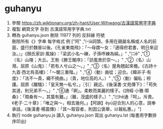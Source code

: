 # guhanyu
1. 參閱 https://zh.wiktionary.org/zh-hant/User:Wihwang/古漢語常用字字典
2. 複製 網頁文字 存到 古漢語常用字字典.txt
3. 轉為 guhanyu.json 
   刪除 11977 列的 反斜線 符號 \
   刪除所有《》字串
   每字格式 例
 ["阿"
 ,"㈠ā詞頭，多用在親屬名稱或人名的前面，盛行於魏晉以後。《孔雀東南飛》：「～母謂～女：『適得府君書，明日來迎汝。』」《顏氏家訓·風操》：「梁武小名～練，子孫呼練為絹。」"
 ,"㈡ē"
 ,"①〈名〉山陵；大丘。王勃《滕王閣序》：「訪風景於崇～。」"
 ,"②〈名〉山灣。屈原《山鬼》：「若有人兮山之～。」"
 ,"③〈名〉屋角翹起來檐。《古詩十九首·西北有高樓》：「～閣三重階。」"
 ,"④〈動〉曲從；迎合。《韓非子·有度》：「法不～貴，繩不撓曲。」（貴，地位高的人。）"
 ,"⑤〈動〉偏私；袒護。屈原《離騷》：「皇天無～私兮。」〖引〗親近。《後漢書·文苑傳下》：「苟失其道，則兄弟不～。」"
 ,"⑥通「婀」。柔軟而美麗的樣子。《詩經·小雅·隰桑》：「隰桑有～，其葉有難。」（難，茂盛的樣子。）"
 ,"㈢hē通「呵」。斥責。《老子·二十章》：「唯之與～，相去幾何。」【阿諛】ēyú迎合別人的心意，說奉承話。《後漢書·楊震傳》：「其～取容者，則因公褒舉，以報私惠。」"]
4. 執行 node guhanyu.js 讀入 guhanyu.json 寫出 guhanyu.lst (每書用字數排序印出)
